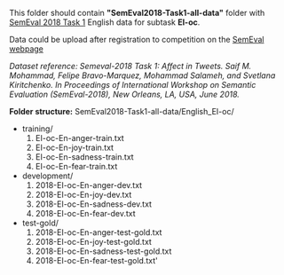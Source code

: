This folder should contain **"SemEval2018-Task1-all-data"** folder with [SemEval 2018 Task 1](https://competitions.codalab.org/competitions/17751) English data for subtask **EI-oc**.

Data could be upload after registration to competition on the [SemEval webpage](https://competitions.codalab.org/competitions/17751#learn_the_details-datasets)

*Dataset reference: Semeval-2018 Task 1: Affect in Tweets. Saif M. Mohammad, Felipe Bravo-Marquez, Mohammad Salameh, and Svetlana Kiritchenko. In Proceedings of International Workshop on Semantic Evaluation (SemEval-2018), New Orleans, LA, USA, June 2018.*

**Folder structure:** 
SemEval2018-Task1-all-data/English_EI-oc/
* training/
  1. EI-oc-En-anger-train.txt
  2. EI-oc-En-joy-train.txt
  3. EI-oc-En-sadness-train.txt
  4. EI-oc-En-fear-train.txt
* development/
  1. 2018-EI-oc-En-anger-dev.txt
  2. 2018-EI-oc-En-joy-dev.txt
  3. 2018-EI-oc-En-sadness-dev.txt
  4. 2018-EI-oc-En-fear-dev.txt
* test-gold/
  1. 2018-EI-oc-En-anger-test-gold.txt
  2. 2018-EI-oc-En-joy-test-gold.txt
  3. 2018-EI-oc-En-sadness-test-gold.txt
  4. 2018-EI-oc-En-fear-test-gold.txt'
